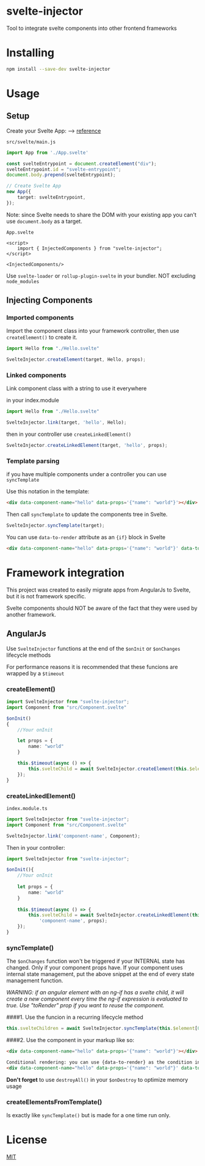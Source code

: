 # svelte-injector

Tool to integrate svelte components into other frontend frameworks


# Installing

```sh
npm install --save-dev svelte-injector
```

# Usage
## Setup
Create your Svelte App: --> [reference](https://svelte.dev/tutorial/making-an-app)

`src/svelte/main.js`
```typescript
import App from './App.svelte'

const svelteEntrypoint = document.createElement("div");
svelteEntrypoint.id = "svelte-entrypoint";
document.body.prepend(svelteEntrypoint);

// Create Svelte App
new App({
    target: svelteEntrypoint,
});
```
Note: since Svelte needs to share the DOM with your existing app you can't use `document.body` as a target.

`App.svelte`
```sveltehtml
<script>
    import { InjectedComponents } from "svelte-injector";
</script>

<InjectedComponents/>
```
Use `svelte-loader` or `rollup-plugin-svelte` in your bundler. NOT excluding `node_modules`

## Injecting Components
### Imported components
Import the component class into your framework controller, then use `createElement()` to create it.
```typescript
import Hello from "./Hello.svelte"

SvelteInjector.createElement(target, Hello, props);
```

### Linked components
Link component class with a string to use it everywhere

in your index.module
```typescript
import Hello from "./Hello.svelte"

SvelteInjector.link(target, 'hello', Hello);
```

then in your controller use `createLinkedElement()`
```typescript
SvelteInjector.createLinkedElement(target, 'hello', props);
```

### Template parsing
if you have multiple components under a controller you can use `syncTemplate`

Use this notation in the template:
```html
<div data-component-name="hello" data-props='{"name": "world"}'></div>
```
Then call `syncTemplate` to update the components tree in Svelte.
```typescript
SvelteInjector.syncTemplate(target);
```

You can use `data-to-render` attribute as an `{if}` block in Svelte

```html
<div data-component-name="hello" data-props='{"name": "world"}' data-to-render"true"></div>
```

# Framework integration
This project was created to easily migrate apps from AngularJs to Svelte, but it is not framework specific.

Svelte components should NOT be aware of the fact that they were used by another framework.
## AngularJs
Use `SvelteInjector` functions at the end of the `$onInit` or `$onChanges` lifecycle methods

For performance reasons it is recommended that these funcions are wrapped by a `$timeout`

### createElement()

```typescript
import SvelteInjector from "svelte-injector";
import Component from "src/Component.svelte"

$onInit()
{
    //Your onInit

    let props = {
        name: "world"
    }

    this.$timeout(async () => {
        this.svelteChild = await SvelteInjector.createElement(this.$element[0], Component, props);
    });
}
```

### createLinkedElement()
`index.module.ts`

```typescript
import SvelteInjector from "svelte-injector";
import Component from "src/Component.svelte"

SvelteInjector.link('component-name', Component);
```
Then in your controller:
```typescript
import SvelteInjector from "svelte-injector";

$onInit(){
    //Your onInit
    
    let props = {
        name: "world"
    }
    
    this.$timeout(async () => {
        this.svelteChild = await SvelteInjector.createLinkedElement(this.$element[0], 
            'component-name', props);
    });
}
```

### syncTemplate()
The `$onChanges` function won't be triggered if your INTERNAL state has changed. Only if your component props have.
If your component uses internal state management, put the above snippet at the end of every state management function.

<i>WARNING: if an angular element with an ng-if has a svelte child, it will create a new component every time the ng-if expression is evaluated to true.
Use "toRender" prop if you want to reuse the component.</i>

####1. Use the funcion in a recurring lifecycle method
```typescript
this.svelteChildren = await SvelteInjector.syncTemplate(this.$element[0]);
```
####2. Use the component in your markup like so:
```html
<div data-component-name="hello" data-props='{"name": "world"}'></div>

Conditional rendering: you can use {data-to-render} as the condition in an {#if} 
<div data-component-name="hello" data-props='{"name": "world"}' data-to-render"'true'"></div>
```
<b>Don't forget</b> to use `destroyAll()` in your `$onDestroy` to optimize memory usage

### createElementsFromTemplate()
Is exactly like `syncTemplate()` but is made for a one time run only.

# License

[MIT](LICENSE)
